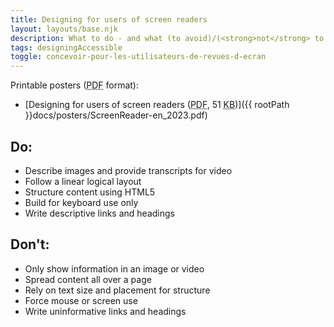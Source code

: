 ```yaml
---
title: Designing for users of screen readers
layout: layouts/base.njk
description: What to do - and what (to avoid)/(<strong>not</strong> to do) - when designing for users of screen readers.
tags: designingAccessible
toggle: concevoir-pour-les-utilisateurs-de-revues-d-ecran
---
```


Printable posters (<abbr title="Portable Document Format">PDF</abbr> format):

- [Designing for users of screen readers (<abbr title="Portable Document Format">PDF</abbr>, 51 <abbr title="KiloByte">KB</abbr>)]({{ rootPath }}docs/posters/ScreenReader-en_2023.pdf)

<div class="row">
<div class="col-md-6">

## Do:

- Describe images and provide transcripts for video
- Follow a linear logical layout
- Structure content using HTML5
- Build for keyboard use only
- Write descriptive links and headings

</div>

<div class="col-md-6">

## Don't:

- Only show information in an image or video
- Spread content all over a page
- Rely on text size and placement for structure
- Force mouse or screen use
- Write uninformative links and headings

</div>
</div>
